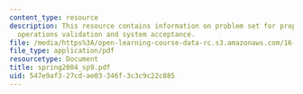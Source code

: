 ```yaml
---
content_type: resource
description: This resource contains information on problem set for propulsion, payload,
  operations validation and system acceptance.
file: /media/https%3A/open-learning-course-data-rc.s3.amazonaws.com/16-01-unified-engineering-i-ii-iii-iv-fall-2005-spring-2006/547e9af327cdae03346f3c3c9c22c885_spring2004_sp9.pdf
file_type: application/pdf
resourcetype: Document
title: spring2004_sp9.pdf
uid: 547e9af3-27cd-ae03-346f-3c3c9c22c885
---
```

